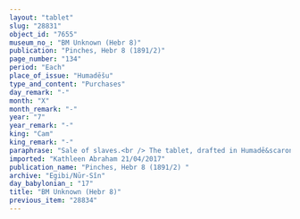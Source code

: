 ```yaml
---
layout: "tablet"
slug: "28831"
object_id: "7655"
museum_no_: "BM Unknown (Hebr 8)"
publication: "Pinches, Hebr 8 (1891/2)"
page_number: "134"
period: "Each"
place_of_issue: "Humadēšu"
type_and_content: "Purchases"
day_remark: "-"
month: "X"
month_remark: "-"
year: "7"
year_remark: "-"
king: "Cam"
king_remark: "-"
paraphrase: "Sale of slaves.<br /> The tablet, drafted in Humadē&scaron;u and subsequently brought to Babylonia (Stolper 1984, pp. 306f and n. 31) presents several Iranian names and titles, and it is ascribable to the Egibi archive based on the buyer&rsquo;s name (Zadok 1976, p. 73). <strong>A</strong>, a magi(?) (wr<em>. ma-gi-ia</em>) (and) merchant (<em>tamkāru</em>), sells 2 slaves (<em>ardu</em>) <strong>C<sub>1</sub></strong> and <strong>C<sub>2</sub></strong> for 2 minas 40 shekels of silver to <strong>B</strong>. The purchase is witnessed by <strong>D<sub>1</sub></strong>, chief merchant (<em>rab tamkāri</em>), <strong>D<sub>2</sub></strong>, overseer of the regular dues (<em>&scaron;a muhhi gin&ecirc;</em>), <strong>D<sub>3</sub></strong> and <strong>D<sub>4, </sub></strong>city governor(?) (<em>uppadētu</em>) of the country Humadē&scaron;u. Note that these persons are not explicitly introduced as &quot;witness&quot;. On the edge of the tablet there is a date (month/day/year) which gives no reference to a king.<br /> &nbsp;<br /> <strong>A</strong> = Antumma&rsquo;/Barzu, <em>b</em>/<em>magia tamkāru</em>; <strong>B</strong> = Bagapāta/Nab&ucirc;-zēr-iqī&scaron;a; <strong>C<sub>1</sub></strong> = Atar&scaron;itra&rsquo;; <strong>C<sub>2</sub></strong> = Rātakka&rsquo;/Razamumarga&rsquo;; <strong>D<sub>1</sub> </strong>= Atraru&scaron;u (wr. Ar-ta-ru!-us), chief merchant (<em>rab tamkāri</em>); <strong>D<sub>2</sub></strong> = Atēamu&scaron;tu, overseer of the regular dues (<em>&scaron;a muhhi gin&ecirc;</em>); <strong>D<sub>3</sub></strong> = Bagasaru (wr. <em>ba-ga-a-a&rsquo;-si-ru-u&rsquo;</em>)/Humagammu; <strong>D<sub>4</sub></strong> = Umar&rsquo;mira&rsquo;, city governor(?) (<em>uppadētu</em>) of the country Humadē&scaron;u"
imported: "Kathleen Abraham 21/04/2017"
publication_name: "Pinches, Hebr 8 (1891/2) "
archive: "Egibi/Nūr-Sîn"
day_babylonian_: "17"
title: "BM Unknown (Hebr 8)"
previous_item: "28834"
---
```

